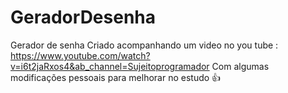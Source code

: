 # GeradorDesenha
Gerador de senha 
Criado acompanhando um video no you tube : https://www.youtube.com/watch?v=i6t2jaRxos4&ab_channel=Sujeitoprogramador
Com algumas modificações pessoais para melhorar no estudo 👍

